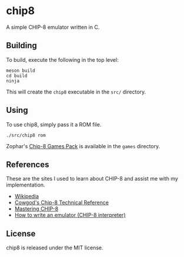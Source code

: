 chip8
=====

A simple CHIP-8 emulator written in C.

## Building

To build, execute the following in the top level:

``` shell
meson build
cd build
ninja
```

This will create the `chip8` executable in the `src/` directory.

## Using

To use chip8, simply pass it a ROM file.

``` shell
./src/chip8 rom
```

Zophar's [Chip-8 Games Pack][zophar] is available in the `games` directory.

## References

These are the sites I used to learn about CHIP-8 and assist me with my
implementation.

* [Wikipedia][CHIP-8]
* [Cowgod's Chip-8 Technical Reference][Cowgod]
* [Mastering CHIP-8][mattmik]
* [How to write an emulator (CHIP-8 interpreter)][multigesture]

## License

chip8 is released under the MIT license.

[CHIP-8]: https://en.wikipedia.org/wiki/CHIP-8
[Cowgod]: http://devernay.free.fr/hacks/chip8/C8TECH10.HTM
[mattmik]: http://mattmik.com/chip8.html
[multigesture]: http://www.multigesture.net/articles/how-to-write-an-emulator-chip-8-interpreter/
[zophar]: http://www.zophar.net/pdroms/chip8/chip-8-games-pack.html

